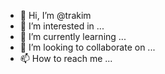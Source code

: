 - 👋 Hi, I’m @trakim
- 👀 I’m interested in ...
- 🌱 I’m currently learning ...
- 💞️ I’m looking to collaborate on ...
- 📫 How to reach me ...

<!---
trakim/trakim is a ✨ special ✨ repository because its `README.md` (this file) appears on your GitHub profile.
You can click the Preview link to take a look at your changes.

hello~ i'm tra
--->
